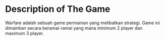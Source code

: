 # Description of The Game

Warfare adalah sebuah game permainan yang melibatkan strategi. Game ini dimainkan secara beramai-ramai yang mana minimum 2 player dan maximum 3 player.  

